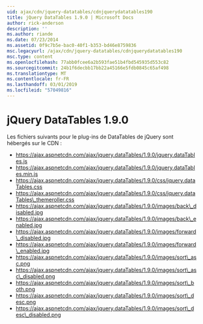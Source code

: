 ```yaml
---
uid: ajax/cdn/jquery-datatables/cdnjquerydatatables190
title: jQuery DataTables 1.9.0 | Microsoft Docs
author: rick-anderson
description: ''
ms.author: riande
ms.date: 07/23/2014
ms.assetid: 0f9c7b5e-bac0-40f1-b353-bd46e8759836
msc.legacyurl: /ajax/cdn/jquery-datatables/cdnjquerydatatables190
msc.type: content
ms.openlocfilehash: 77abb0fcee6a2b593fae51b4fbd545935d553c82
ms.sourcegitcommit: 24b1f6decbb17bb22a45166e5fdb0845c65af498
ms.translationtype: MT
ms.contentlocale: fr-FR
ms.lasthandoff: 03/01/2019
ms.locfileid: "57049816"
---
```

<a name="jquery-datatables-190"></a>jQuery DataTables 1.9.0
====================
Les fichiers suivants pour le plug-ins de DataTables de jQuery sont hébergés sur le CDN :

- https://ajax.aspnetcdn.com/ajax/jquery.dataTables/1.9.0/jquery.dataTables.js
- https://ajax.aspnetcdn.com/ajax/jquery.dataTables/1.9.0/jquery.dataTables.min.js
- https://ajax.aspnetcdn.com/ajax/jquery.dataTables/1.9.0/css/jquery.dataTables.css
- https://ajax.aspnetcdn.com/ajax/jquery.dataTables/1.9.0/css/jquery.dataTables\_themeroller.css
- https://ajax.aspnetcdn.com/ajax/jquery.dataTables/1.9.0/images/back\_disabled.jpg
- https://ajax.aspnetcdn.com/ajax/jquery.dataTables/1.9.0/images/back\_enabled.jpg
- https://ajax.aspnetcdn.com/ajax/jquery.dataTables/1.9.0/images/forward\_disabled.jpg
- https://ajax.aspnetcdn.com/ajax/jquery.dataTables/1.9.0/images/forward\_enabled.jpg
- https://ajax.aspnetcdn.com/ajax/jquery.dataTables/1.9.0/images/sort\_asc.png
- https://ajax.aspnetcdn.com/ajax/jquery.dataTables/1.9.0/images/sort\_asc\_disabled.png
- https://ajax.aspnetcdn.com/ajax/jquery.dataTables/1.9.0/images/sort\_both.png
- https://ajax.aspnetcdn.com/ajax/jquery.dataTables/1.9.0/images/sort\_desc.png
- https://ajax.aspnetcdn.com/ajax/jquery.dataTables/1.9.0/images/sort\_desc\_disabled.png
